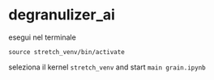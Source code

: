 # degranulizer_ai

esegui nel terminale 

```
source stretch_venv/bin/activate
```
seleziona il kernel `stretch_venv`
and start `main grain.ipynb`
